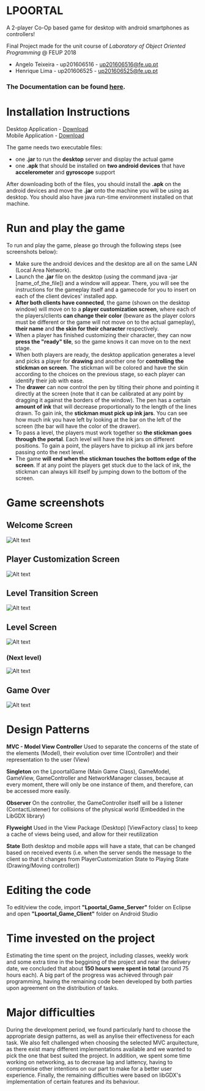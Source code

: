 # LPOORTAL
A 2-player Co-Op based game for desktop with android smartphones as controllers!

Final Project made for the unit course of *Laboratory of Object Oriented Programming* @ FEUP 2018

  - Angelo Teixeira - up201606516 - up201606516@fe.up.pt
  - Henrique Lima - up201606525 - up201606525@fe.up.pt

### The Documentation can be found [here](https://web.fe.up.pt/~up201606516/LPOO/LPOORTAL/).

# Installation Instructions

Desktop Application - [Download](https://web.fe.up.pt/~up201606516/LPOO/LPOORTAL/Lpoortal_Desktop.jar)\
Mobile Application - [Download](https://web.fe.up.pt/~up201606516/LPOO/LPOORTAL/LPOORTAL_Client.apk)

The game needs two executable files:
  - one **.jar** to run the **desktop** server and display the actual game
  - one **.apk** that should be installed on **two android devices** that have **accelerometer** and **gyroscope** support

After downloading both of the files, you should install the **.apk** on the android devices and move the **.jar** onto the machine you will be using as desktop. You should also have java run-time environment installed on that machine.

# Run and play the game

To run and play the game, please go through the following steps (see screenshots below):
  - Make sure the android devices and the desktop are all on the same LAN (Local Area Network).
  - Launch the **.jar** file on the desktop (using the command java -jar [name_of_the_file]) and a window will appear. There, you will see the instructions for the gameplay itself and a gamecode for you to insert on each of the client devices' installed app.
  - **After both clients have connected**, the game (shown on the desktop window) will move on to a **player customization screen**, where each of the players/clients **can change their color** (beware as the player colors must be different or the game will not move on to the actual gameplay), **their name** and **the skin for their character** respectively.
  - When a player has finished customizing their character, they can now **press the "ready" tile**, so the game knows it can move on to the next stage.
  - When both players are ready, the desktop application generates a level and picks a player for **drawing** and another one for **controlling the stickman on screen**. The stickman will be colored and have the skin according to the choices on the previous stage, so each player can identify their job with ease.
  - The **drawer** can now control the pen by tilting their phone and pointing it directly at the screen (note that it can be calibrated at any point by dragging it against the borders of the window). The pen has a certain **amount of ink** that will decrease proportionally to the length of the lines drawn. To gain ink, the **stickman must pick up ink jars**. You can see how much ink you have left by looking at the bar on the left of the screen (the bar will have the color of the drawer).
  - To pass a level, the players must work together so **the stickman goes through the portal**. Each level will have the ink jars on different positions. To gain a point, the players have to pickup all ink jars before passing onto the next level.
  - The game **will end when the stickman touches the bottom edge of the screen**. If at any point the players get stuck due to the lack of ink, the stickman can always kill itself by jumping down to the bottom of the screen.

# Game screenshots

## Welcome Screen
![Alt text](Screenshots/screen_1.png?raw=true)

## Player Customization Screen
![Alt text](Screenshots/screen_2.png?raw=true)

## Level Transition Screen
![Alt text](Screenshots/screen_3.png?raw=true)

## Level Screen
![Alt text](Screenshots/screen_4.png?raw=true)

### (Next level)
![Alt text](Screenshots/screen_5.png?raw=true)

## Game Over
![Alt text](Screenshots/screen_6.png?raw=true)


# Design Patterns

**MVC - Model View Controller** Used to separate the concerns of the state of the elements (Model), their evolution over time (Controller) and their representation to the user (View)

**Singleton** on the LpoortalGame (Main Game Class), GameModel, GameView, GameController and NetworkManager classes, because at every moment, there will only be one instance of them, and therefore, can be accessed more easily.

**Observer** On the controller, the GameController itself will be a listener (ContactListener) for collisions of the physical world (Embedded in the LibGDX library)

**Flyweight** Used in the View Package (Desktop) [ViewFactory class] to keep a cache of views being used, and allow for their reutilization

**State** Both desktop and mobile apps will have a state, that can be changed based on received events (i.e. when the server sends the message to the client so that it changes from PlayerCustomization State to Playing State (Drawing/Moving controller))


# Editing the code

To edit/view the code, import **"Lpoortal_Game_Server"** folder on Eclipse and open **"Lpoortal_Game_Client"** folder on Android Studio


# Time invested on the project

Estimating the time spent on the project, including classes, weekly work and some extra time in the beggining of the project and near the delivery date, we concluded that about **150 hours were spent in total** (around 75 hours each). A big part of the progress was achieved through pair programming, having the remaining code been developed by both parties upon agreement on the distribution of tasks.

# Major difficulties

During the development period, we found particularly hard to choose the appropriate design patterns, as well as anylise their effectiveness for each task. We also felt challenged when choosing the selected MVC arquitecture, as there exist many different implementations available and we wanted to pick the one that best suited the project. In addition, we spent some time working on networking, as to decrease lag and lattency, having to compromise other intentions on our part to make for a better user experience. Finally, the remaining difficulties were based on libGDX's implementation of certain features and its behaviour.

